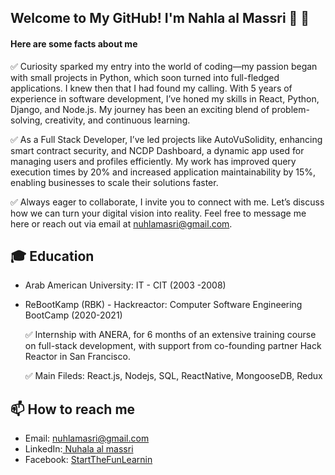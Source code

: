 ## Welcome to My GitHub! I'm Nahla al Massri 🚀 👋

#### Here are some facts about me 
✅ Curiosity sparked my entry into the world of coding—my passion began with small projects in Python, which soon turned into full-fledged applications. I knew then that I had found my calling. With 5 years of experience in software development, I’ve honed my skills in React, Python, Django, and Node.js. My journey has been an exciting blend of problem-solving, creativity, and continuous learning.

✅ As a Full Stack Developer, I’ve led projects like AutoVuSolidity, enhancing smart contract security, and NCDP Dashboard, a dynamic app used for managing users and profiles efficiently. My work has improved query execution times by 20% and increased application maintainability by 15%, enabling businesses to scale their solutions faster.

✅ Always eager to collaborate, I invite you to connect with me. Let’s discuss how we can turn your digital vision into reality. Feel free to message me here or reach out via email at nuhlamasri@gmail.com.

##
## 🎓 Education  
- Arab American University: IT - CIT (2003 -2008)
- ReBootKamp (RBK) - Hackreactor: Computer Software Engineering BootCamp (2020-2021)
  
    ✅  Internship with ANERA, for 6 months of an extensive training course on full-stack development, with support from co-founding partner Hack Reactor in San Francisco.
  
    ✅  Main Fileds: React.js, Nodejs, SQL, ReactNative, MongooseDB, Redux 
##
## 📫 How to reach me 
- Email: nuhlamasri@gmail.com
- LinkedIn:[ Nuhala al massri](https://www.linkedin.com/in/nahlaalmasri/)
- Facebook: [StartTheFunLearnin](https://www.facebook.com/StartTheFunLearning)
<!--
**nuhla/nuhla** is a ✨ _special_ ✨ repository because its `README.md` (this file) appears on your GitHub profile.




Here are some ideas to get you started:

- 🔭 I’m currently working on ...
- 🌱 I’m currently learning ...
- 👯 I’m looking to collaborate on ...
- 🤔 I’m looking for help with ...
- 💬 Ask me about ...
- 📫 How to reach me: ...
- 😄 Pronouns: ...
- ⚡ Fun fact: ...
-->
